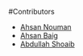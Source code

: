 #Contributors

- [Ahsan Nouman](https://github.com/itzahsannn)
- [Ahsan Baig](https://github.com/AZTR3K)
- [Abdullah Shoaib](https://github.com/abdulahshoaib)
